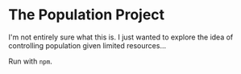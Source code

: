 # The Population Project

I'm not entirely sure what this is. I just wanted to explore the idea of controlling population given limited resources...

Run with `npm`.

